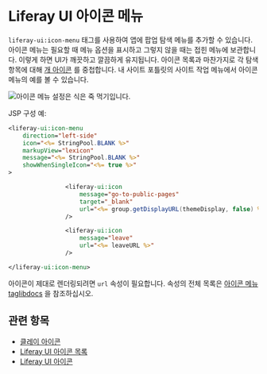 # Liferay UI 아이콘 메뉴

`liferay-ui:icon-menu` 태그를 사용하여 앱에 팝업 탐색 메뉴를 추가할 수 있습니다. 아이콘 메뉴는 필요할 때 메뉴 옵션을 표시하고 그렇지 않을 때는 접힌 메뉴에 보관합니다. 이렇게 하면 UI가 깨끗하고 깔끔하게 유지됩니다. 아이콘 목록과 마찬가지로 각 탐색 항목에 대해 [개 아이콘](./liferay-ui-icons.md) 를 중첩합니다. 내 사이트 포틀릿의 사이트 작업 메뉴에서 아이콘 메뉴의 예를 볼 수 있습니다.

![아이콘 메뉴 설정은 식은 죽 먹기입니다.](./liferay-ui-icon-menus/images/01.png)

JSP 구성 예:

```jsp
<liferay-ui:icon-menu
    direction="left-side"
    icon="<%= StringPool.BLANK %>"
    markupView="lexicon"
    message="<%= StringPool.BLANK %>"
    showWhenSingleIcon="<%= true %>"
>

                <liferay-ui:icon
                    message="go-to-public-pages"
                    target="_blank"
                    url="<%= group.getDisplayURL(themeDisplay, false) %>"
                />

                <liferay-ui:icon
                    message="leave"
                    url="<%= leaveURL %>"
                />

</liferay-ui:icon-menu>
```

아이콘이 제대로 렌더링되려면 `url` 속성이 필요합니다. 속성의 전체 목록은 [아이콘 메뉴 taglibdocs](https://resources.learn.liferay.com/reference/latest/en/dxp/taglibs/util-taglib/liferay-ui/icon-menu.html) 을 참조하십시오.

## 관련 항목

* [클레이 아이콘](../clay-tag-library/clay-icons.md)
* [Liferay UI 아이콘 목록](./liferay-ui-icon-lists.md)
* [Liferay UI 아이콘](./liferay-ui-icons.md)